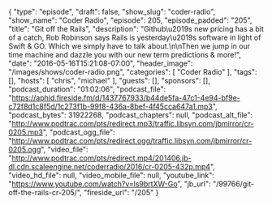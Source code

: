 {
  "type": "episode",
  "draft": false,
  "show_slug": "coder-radio",
  "show_name": "Coder Radio",
  "episode": 205,
  "episode_padded": "205",
  "title": "Git off the Rails",
  "description": "Github\u2019s new pricing has a bit of a catch, Rob Robinson says Rails is yesterday\u2019s software in light of Swift & GO. Which we simply have to talk about.\n\nThen we jump in our time machine and dazzle you with our new term predictions & more!",
  "date": "2016-05-16T15:21:08-07:00",
  "header_image": "/images/shows/coder-radio.png",
  "categories": [
    "Coder Radio"
  ],
  "tags": [],
  "hosts": [
    "chris",
    "michael"
  ],
  "guests": [],
  "sponsors": [],
  "podcast_duration": "01:02:06",
  "podcast_file": "https://aphid.fireside.fm/d/1437767933/b44de5fa-47c1-4e94-bf9e-c72f8d1c8f5d/1c273f1b-99f8-436a-8bef-4f45cca647a1.mp3",
  "podcast_bytes": 31922268,
  "podcast_chapters": null,
  "podcast_alt_file": "http://www.podtrac.com/pts/redirect.mp3/traffic.libsyn.com/jbmirror/cr-0205.mp3",
  "podcast_ogg_file": "http://www.podtrac.com/pts/redirect.ogg/traffic.libsyn.com/jbmirror/cr-0205.ogg",
  "video_file": "http://www.podtrac.com/pts/redirect.mp4/201406.jb-dl.cdn.scaleengine.net/coderradio/2016/cr-0205-432p.mp4",
  "video_hd_file": null,
  "video_mobile_file": null,
  "youtube_link": "https://www.youtube.com/watch?v=ls9brtXW-Go",
  "jb_url": "/99766/git-off-the-rails-cr-205/",
  "fireside_url": "/205"
}

